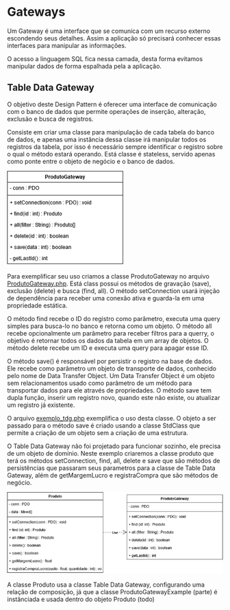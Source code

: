 # Gateways

Um Gateway é uma interface que se comunica com um recurso externo escondendo seus detalhes. Assim a aplicação só precisará conhecer essas interfaces para manipular as informações. 

O acesso a linguagem SQL fica nessa camada, desta forma evitamos manipular dados de forma espalhada pela a aplicação.

## Table Data Gateway

O objetivo deste Design Pattern é oferecer uma interface de comunicação com o banco de dados que permite operações de inserção, alteração, exclusão e busca de registros.

Consiste em criar uma classe para manipulação de cada tabela do banco de dados, e apenas uma instância dessa classe irá manipular todos os registros da tabela, por isso é necessário sempre identificar o registro sobre o qual o método estará operando. Está classe é stateless, servido apenas como ponte entre o objeto de negócio e o banco de dados.

![Table Data Gateway](assets/table-data-gateway.png)

Para exemplificar seu uso criamos a classe ProdutoGateway no arquivo [ProdutoGateway.php](ProdutoGatewayExemple/ProdutoGateway.php). Está class possui os métodos de gravação (save), exclusão (delete) e busca (find, all). O método setConnection usará injeção de dependência para receber uma conexão ativa e guarda-la em uma propriedade estática.

O método find recebe o ID do registro como parâmetro, executa uma query simples para busca-lo no banco e retorna como um objeto. O método all recebe opcionalmente um parâmetro para receber filtros para a querry, o objetivo é retornar todos os dados da tabela em um array de objetos. O método delete recebe um ID e executa uma query para apagar esse ID.

O método save() é responsável por persistir o registro na base de dados. Ele recebe como parâmetro um objeto de transporte de dados, conhecido pelo nome de Data Transfer Object. Um Data Transfer Object é um objeto sem relacionamentos usado como parâmetro de um método para transportar dados para ele através de propriedades. O método save tem dupla função, inserir um registro novo, quando este não existe, ou atualizar um registro já existente.

O arquivo [exemplo_tdg.php](ProdutoGatewayExemple/exemplo_tdg.php) exemplifica o uso desta classe. O objeto a ser passado para o método save é criado usando a classe StdClass que permite a criação de um objeto sem a criação de uma estrutura.

O Table Data Gateway não foi projetado para funcionar sozinho, ele precisa de um objeto de domínio. Neste exemplo criaremos a classe produto que terá os métodos setConnection, find, all, delete e save que são métodos de persistências que passaram seus parametros para a classe de Table Data Gateway, além de getMargemLucro e registraCompra que são métodos de negócio.

![Table Data Gateway em uso](../../assets/Table_Data_Gateway_em_uso.png)

A classe Produto usa a classe Table Data Gateway, configurando uma relação de composição, já que a classe ProdutoGatewayExample (parte) é instânciada e usada dentro do objeto Produto (todo)